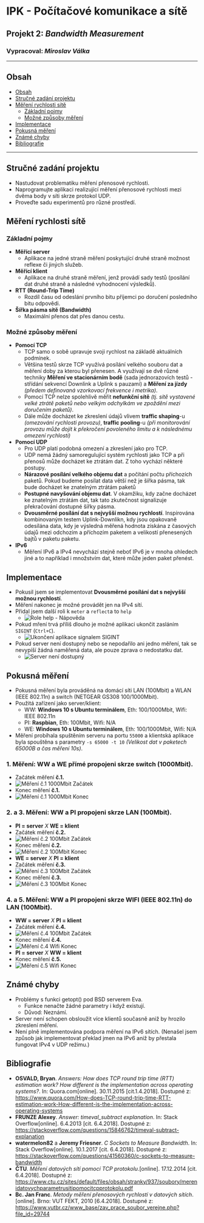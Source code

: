 
# IPK - Počítačové komunikace a sítě
## Projekt 2: _Bandwidth Measurement_
### Vypracoval: _Miroslav Válka_

---

## <a id="obsah"></a> Obsah
 - [Obsah](#obsah)
 - [Stručné zadání projektu](#zadani)
 - [Měření rychlosti sítě ](#mereni)
   - [Základní pojmy](#zakladni_pojmy)
   - [Možné způsoby měření](#mozne_zpusoby_mereni)
 - [Implementace](#implementace)
 - [Pokusná měření](#testy)
 - [Známé chyby](#chyby)
 - [Bibliografie](#bibliografie)

---

## <a id="zadani"></a> Stručné zadání projektu 
- Nastudovat problematiku měření přenosové rychlosti.
- Naprogramujte aplikaci realizující měření přenosové rychlosti mezi dvěma body v síti skrze protokol UDP.
- Proveďte sadu experimentů pro různé prostředí.

## <a id="mereni"></a> Měření rychlosti sítě 
### <a id="zakladni_pojmy"></a> Základní pojmy
- __Měřící server__
  - Aplikace na jedné straně měření poskytující druhé straně možnost reflexe či jiných služeb.
- __Měřící klient__
  - Aplikace na druhé straně měření, jenž provádí sady testů (posílání dat druhé straně a následné vyhodnocení výsledků).
- __RTT (Round-Trip Time)__
  - Rozdíl času od odeslání prvního bitu příjemci po doručení posledního bitu odpovědi. 
- __Šířka pásma sítě (Bandwidth)__
  - Maximální přenos dat přes danou cestu.

### <a id="mozne_zpusoby_mereni"></a> Možné způsoby měření
- __Pomocí TCP__
  - TCP samo o sobě upravuje svoji rychlost na základě aktuálních podmínek.
  - Většina testů skrze TCP využívá posílání velkého souboru dat a měření doby za kterou byl přenesen. A využívají se dvě různé techniky __Měření ve stacionárním bodě__ (sada jednorazovích testů - střídání sekvencí Downlink a Uplink s pauzami) a __Měření za jízdy__ _(předem definovaná vzorkovací frekvence i metrika)_.
  - Pomocí TCP nelze spolehlivě měřit __nefunkční sítě__ _(tj. sítě vystavené velké ztrátě paketů nebo velkým odchylkám ve zpoždění mezi doručením paketů)_.
  - Dále může docházet ke zkreslení údajů vlivem __traffic shaping__-u _(omezování rychlosti provozu)_, __traffic pooling__-u _(při monitorování provozu může dojít k překročení povoleného limitu a k následnému omezení rychlosti)_
- __Pomocí UDP__
  - Pro UDP platí podobná omezení a zkreslení jako pro TCP.
  - UDP nemá žádný samoregulující systém rychlosti jako TCP a při přenosů může docházet ke ztrátám dat. Z toho vychází některé postupy.
  - __Nárazové posílání velkého objemu dat__ a počítání počtu příchozích paketů. Pokud budeme posílat data větší než je šířka pásma, tak bude docházet ke znatelným ztrátám paketů
  - __Postupné navyšování objemu dat__. V okamžiku, kdy začne docházet ke znatelným ztrátám dat, tak tato zkutečnost signalizuje překračování dostupné šířky pásma.
  - __Dvousměrné posílání dat s nejvyšší možnou rychlostí__.  Inspirována kombinovaným testem Uplink-Downlikn, kdy jsou opakovaně odesílána data, kdy je výsledná měřená hodnota získána z časových údajů mezi odchozím a příchozím paketem a velikostí přenesených bajtů v paketu paketu. 
- __IPv6__
  - Měření IPv6 a IPv4 nevychází stejně neboť IPv6 je v mnoha ohledech jiné a to například i množstvím dat, které může jeden paket přenést. 

## <a id="implementace"></a> Implementace
- Pokusil jsem se implementovat __Dvousměrné posílání dat s nejvyšší možnou rychlostí__.
- Měření nakonec je možné provádět jen na IPv4 sítí.
- Přidal jsem další roli k `meter` a `reflect`a to `help`
  - <img src="img/help.png" alt="Role help - Nápověda"/>
- Pokud mření trvá příliš dlouho je možné aplikaci ukončit zasláním ` SIGINT` (`Ctrl+C`).
  - <img src="img/ctrl-c.png" alt="Ukončení aplikace signalem SIGINT"/>
- Pokud server není dostupný nebo se nepodařilo ani jedno měření, tak se nevypíší žádná naměřená data, ale pouze zprava o nedostatku dat.
  - <img src="img/server-unexist.png" alt="Server není dostupný"/>

## <a id="testy"></a> Pokusná měření
- Pokusná měření byla prováděná na domácí síti LAN (100Mbit) a WLAN (IEEE 802.11n) a switch (NETGEAR GS308 100/1000Mbit). 
- Použitá zařízení jako server/klient: 
  - WW: __Windows 10 s Ubuntu terminálem__, Eth: 100/1000Mbit, Wifi: IEEE 802.11n 
  - PI: __Raspbian__, Eth: 100Mbit, Wifi: N/A 
  - WE: __Windows 10 s Ubuntu terminálem__, Eth: 100/1000Mbit, Wifi: N/A
- Měření probíhala spuštěním serveru na portu `55000` a klientská aplikace byla spouštěna s parametry `-s 65000 -t 10` _(Velikost dat v paketech 65000B a čas měření 10s)_.

### 1. Měření: WW a WE přímé propojeni skrze switch (1000Mbit).
- Začátek měření __č.1.__
- <img src="img/mereni1-start.png" alt="Měření č.1 1000Mbit Začátek"/>
- Konec měření __č.1.__
- <img src="img/mereni1-end.png" alt="Měření č.1 1000Mbit Konec"/>

### 2. a 3. Měření: WW a PI propojeni skrze LAN (100Mbit).
- __PI = server__  _X_  __WE = klient__
- Začátek měření __č.2.__
- <img src="img/mereni2-start.png" alt="Měření č.2 100Mbit Začátek"/>
- Konec měření __č.2.__
- <img src="img/mereni2-end.png" alt="Měření č.2 100Mbit Konec"/>
- __WE = server__  _X_  __PI = klient__
- Začátek měření __č.3.__
- <img src="img/mereni3-start.png" alt="Měření č.3 100Mbit Začátek"/>
- Konec měření __č.3.__
- <img src="img/mereni3-end.png" alt="Měření č.3 100Mbit Konec"/>

### 4. a 5. Měření: WW a PI propojeni skrze WIFI (IEEE 802.11n) do LAN (100Mbit).
- __WW = server__  _X_  __PI = klient__
-  Začátek měření __č.4.__
- <img src="img/mereni4-start.png" alt="Měření č.4 100Mbit Začátek"/>
- Konec měření __č.4.__
- <img src="img/mereni4-end.png" alt="Měření č.4 Wifi Konec"/>
- __PI = server__  _X_  __WW = klient__
- Konec měření __č.5.__
- <img src="img/mereni5-end.png" alt="Měření č.5 Wifi Konec"/>

## <a id="chyby"></a> Známé chyby 
- Problémy s funkci getopt() pod BSD serverem Eva.
  - Funkce nenačte žádné parametry i když existují.
  - Důvod: Neznámí.
- Server není schopen obsloužit více klientů současně aniž by hrozilo zkreslení měření.
- Není plně implementována podpora měření na IPv6 sítích. (Nenašel jsem způsob jak implementovat překlad jmen na IPv6 aniž by přestala fungovat IPv4 v UDP režimu.)

## <a id="bibliografie"></a> Bibliografie 
- __OSVALD, Bryan__. _Answers: How does TCP round trip time (RTT) estimation work? How different is the implementation across operating systems?_. In: Quora.com[online]. 30.11.2015 [cit.1.4.2018]. Dostupné z: https://www.quora.com/How-does-TCP-round-trip-time-RTT-estimation-work-How-different-is-the-implementation-across-operating-systems
- __FRUNZE Alexey__. _Answer: timeval_subtract explanation_. In: Stack Overflow[online]. 6.4.2013 [cit. 6.4.2018]. Dostupné z: https://stackoverflow.com/questions/15846762/timeval-subtract-explanation
- __watermelon82__ a __Jeremy Friesner__. _C Sockets to Measure Bandwidth_. In: Stack Overflow[online]. 10.1.2017 [cit. 6.4.2018]. Dostupné z: https://stackoverflow.com/questions/41560360/c-sockets-to-measure-bandwidth
- __ČTU__. _Měření datových sítí pomocí TCP protokolu_.[online]. 17.12.2014 [cit. 6.4.2018]. Dostupné z: https://www.ctu.cz/sites/default/files/obsah/stranky/937/soubory/merenidatovychparametrusitipomocitcpprotokolu.pdf 
- __Bc. Jan Franc__. _Metody měření přenosových rychlostí v datových sítích_. [online]. Brno: VUT FEKT, 2010 [6.4.2018]. Dostupné z: https://www.vutbr.cz/www_base/zav_prace_soubor_verejne.php?file_id=29744


